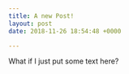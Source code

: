 ```yaml
---
title: A new Post!
layout: post
date: 2018-11-26 18:54:48 +0000

---
```

What if I just put some text here?